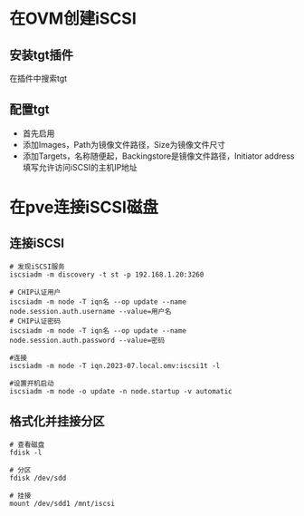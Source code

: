 # 在OVM创建iSCSI

## 安装tgt插件

在插件中搜索tgt

## 配置tgt

* 首先启用
* 添加Images，Path为镜像文件路径，Size为镜像文件尺寸
* 添加Targets，名称随便起，Backingstore是镜像文件路径，Initiator address填写允许访问iSCSI的主机IP地址

# 在pve连接iSCSI磁盘

## 连接iSCSI

```shell
# 发现iSCSI服务
iscsiadm -m discovery -t st -p 192.168.1.20:3260

# CHIP认证用户
iscsiadm -m node -T iqn名 --op update --name node.session.auth.username --value=用户名
# CHIP认证密码
iscsiadm -m node -T iqn名 --op update --name node.session.auth.password --value=密码

#连接
iscsiadm -m node -T iqn.2023-07.local.omv:iscsi1t -l

#设置开机启动
iscsiadm -m node -o update -n node.startup -v automatic
```

## 格式化并挂接分区

```shell
# 查看磁盘
fdisk -l

# 分区
fdisk /dev/sdd

# 挂接
mount /dev/sdd1 /mnt/iscsi
```


